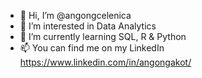 - 👋 Hi, I’m @angongcelenica
- 👀 I’m interested in Data Analytics
- 🌱 I’m currently learning SQL, R & Python
- 📫 You can find me on my LinkedIn https://www.linkedin.com/in/angongakot/ 

<!---
angongcelenica/angongcelenica is a ✨ special ✨ repository because its `README.md` (this file) appears on your GitHub profile.
You can click the Preview link to take a look at your changes.
--->
